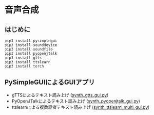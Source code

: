 # 音声合成

## はじめに
```
pip3 install pysimplegui
pip3 install sounddevice
pip3 install soundfile
pip3 install pyopenjtalk
pip3 install gtts
pip3 install ttslearn
pip3 install torch
```

## PySimpleGUIによるGUIアプリ
- gTTSによるテキスト読み上げ ([synth_gtts_gui.py](https://github.com/tam17aki/speech_process_exercise/blob/master/SpeechSynthesis/synth_gtts_gui.py))
- PyOpenJTalkによるテキスト読み上げ ([synth_pyopenjtalk_gui.py](https://github.com/tam17aki/speech_process_exercise/blob/master/SpeechSynthesis/synth_pyopenjtalk_gui.py))
- ttslearnによる複数話者テキスト読み上げ ([synth_ttslearn_multi_gui.py](https://github.com/tam17aki/speech_process_exercise/blob/master/SpeechSynthesis/synth_ttslearn_multi_gui.py))
